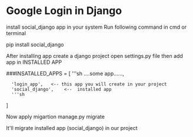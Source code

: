 # Google Login in Django

install social_django app in your system
Run following command in cmd or terminal

pip install social_django

After installing app create a django project open settings.py file then add app in INSTALLED APP

###INSATALLED_APPS = [
      '''sh
      ....some app......,

      'login_app',   <-- this app you will create in your project 
      'social_django',    <--  installed app
      '''sh

]

Now apply migartion 
manage.py migrate

It'll migrate installed app (social_django) in our project



